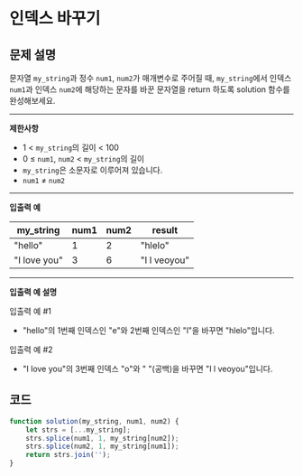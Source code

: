 # 인덱스 바꾸기

## **문제 설명**

문자열 `my_string`과 정수 `num1`, `num2`가 매개변수로 주어질 때, `my_string`에서 인덱스 `num1`과 인덱스 `num2`에 해당하는 문자를 바꾼 문자열을 return 하도록 solution 함수를 완성해보세요.

***

**제한사항**

* 1 < `my_string`의 길이 < 100
* 0 ≤ `num1`, `num2` < `my_string`의 길이
* `my_string`은 소문자로 이루어져 있습니다.
* `num1` ≠ `num2`

***

**입출력 예**

| my\_string   | num1 | num2 | result       |
| ------------ | ---- | ---- | ------------ |
| "hello"      | 1    | 2    | "hlelo"      |
| "I love you" | 3    | 6    | "I l veoyou" |

***

**입출력 예 설명**

입출력 예 #1

* "hello"의 1번째 인덱스인 "e"와 2번째 인덱스인 "l"을 바꾸면 "hlelo"입니다.

입출력 예 #2

* "I love you"의 3번째 인덱스 "o"와 " "(공백)을 바꾸면 "I l veoyou"입니다.



## 코드

```javascript
function solution(my_string, num1, num2) {
    let strs = [...my_string];
    strs.splice(num1, 1, my_string[num2]);
    strs.splice(num2, 1, my_string[num1]);
    return strs.join('');
}
```
